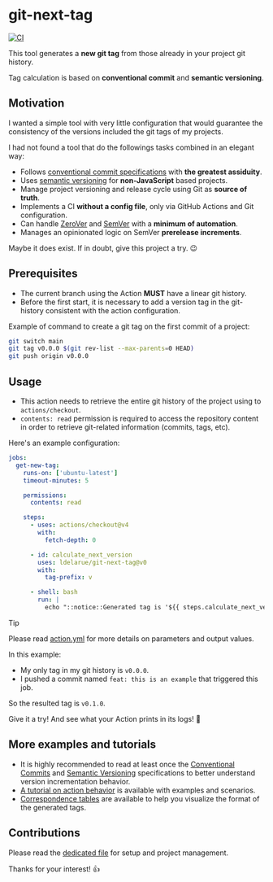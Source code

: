 # git-next-tag

[![CI](https://github.com/ldelarue/git-next-tag/actions/workflows/ci.yml/badge.svg?branch=main)](https://github.com/ldelarue/git-next-tag/actions/workflows/ci.yml)

This tool generates a **new git tag** from those already in your project git history.

Tag calculation is based on **conventional commit** and **semantic versioning**.

## Motivation

I wanted a simple tool with very little configuration that would guarantee the consistency of the versions included the git tags of my projects.

I had not found a tool that do the followings tasks combined in an elegant way:

- Follows [conventional commit specifications](https://www.conventionalcommits.org/en/v1.0.0/#specification) with **the greatest assiduity**.
- Uses [semantic versioning](https://semver.org/) for **non-JavaScript** based projects.
- Manage project versioning and release cycle using Git as **source of truth**.
- Implements a CI **without a config file**, only via GitHub Actions and Git configuration.
- Can handle [ZeroVer](https://0ver.org/) and [SemVer](https://semver.org/#spec-item-4) with a **minimum of automation**.
- Manages an opinionated logic on SemVer **prerelease increments**.

Maybe it does exist. If in doubt, give this project a try. 😉

## Prerequisites

- The current branch using the Action **MUST** have a linear git history.
- Before the first start, it is necessary to add a version tag in the git-history consistent with the action configuration.

Example of command to create a git tag on the first commit of a project:

``` bash
git switch main
git tag v0.0.0 $(git rev-list --max-parents=0 HEAD)
git push origin v0.0.0
```

## Usage

- This action needs to retrieve the entire git history of the project using to `actions/checkout`.
- `contents: read` permission is required to access the repository content in order to retrieve git-related information (commits, tags, etc).

Here's an example configuration:

``` yml
jobs:  
  get-new-tag:
    runs-on: ['ubuntu-latest']
    timeout-minutes: 5

    permissions:
      contents: read

    steps:
      - uses: actions/checkout@v4
        with:
          fetch-depth: 0

      - id: calculate_next_version
        uses: ldelarue/git-next-tag@v0
        with:
          tag-prefix: v

      - shell: bash
        run: |
          echo "::notice::Generated tag is '${{ steps.calculate_next_version.outputs.tag }}'"
```

> [!TIP]
> Please read [action.yml](/action.yml) for more details on parameters and output values.

In this example:

- My only tag in my git history is `v0.0.0`.
- I pushed a commit named `feat: this is an example` that triggered this job.

So the resulted tag is `v0.1.0`.

Give it a try! And see what your Action prints in its logs! 🚀

## More examples and tutorials

- It is highly recommended to read at least once the [Conventional Commits](https://www.conventionalcommits.org/) and [Semantic Versioning](https://semver.org/) specifications to better understand version incrementation behavior.
- [A tutorial on action behavior](/docs/action-behaviour-explained.md) is available with examples and scenarios.
- [Correspondence tables](docs/truth-tables.md) are available to help you visualize the format of the generated tags.

## Contributions

Please read the [dedicated file](/CONTRIBUTING.md) for setup and project management.

Thanks for your interest! 👍
